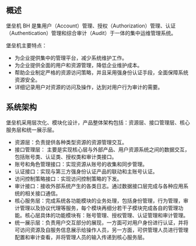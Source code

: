 ## 概述
堡垒机 BH 是集用户（Account）管理、授权（Authorization）管理、认证（Authentication）管理和综合审计（Audit）于一体的集中运维管理系统。

堡垒机主要特点：
- 为企业提供集中的管理平台，减少系统维护工作。
- 为企业提供全面的用户和资源管理，降低企业维护成本。
- 帮助企业制定严格的资源访问策略，并且采用强身份认证手段，全面保障系统资源安全。
- 详细记录用户对资源的访问及操作，达到对用户行为审计的需要。

## 系统架构
堡垒机采用层次化、模块化设计，产品整体架构包括：资源层、接口管理层、核心服务层和统一展示层。
- 资源层：负责提供各种类型资源的资源管理交互。
- 接口管理层： 主要是实现核心层与外部产品、用户资源系统之间的数据交互，包括账号类、认证类、授权类和审计类接口。
 - 账号和角色管理接口：实现资源从账号的收集和同步管理。
 - 认证接口：实现与第三方强身份认证产品的联动和主账号认证。
 - 访问控制策略接口：实现访问控制策略的下发。
 - 审计接口：接收外部系统产生的各类日志。通过数据接口层完成与各种应用系统的相关接口通信。
- 核心服务层：完成系统各功能模块的业务处理，包括身份管理，行为管理，审计管理以及协议代理等服务，每个模块再细分若干子模块完成各自的管理功能。核心层具体的功能模块有：账号管理、授权管理、认证管理和审计管理。
- 统一展示层：负责用户交互部分的展现，一方面可对用户身份进行认证，并将可访问资源及自服务信息展示给操作人员，另一方面，可供管理人员进行管理配置和审计查看，并将管理人员的输入传递到核心服务层。
